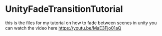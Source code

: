 # UnityFadeTransitionTutorial
this is the files for my tutorial on how to fade between scenes in unity
you can watch the video here https://youtu.be/MaE3Fjo01aQ
